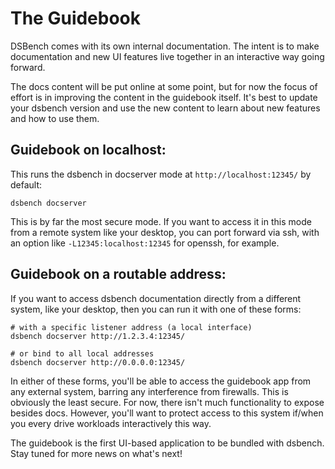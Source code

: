 # The Guidebook

DSBench comes with its own internal documentation. The intent is to make documentation and new UI features live together in an interactive way going forward.

The docs content will be put online at some point, but for now the focus of effort is in improving the content in the guidebook itself. It's best to update your dsbench version and use the new content to learn about new features and how to use them.

## Guidebook on localhost:

This runs the dsbench in docserver mode at `http://localhost:12345/` by default:

    dsbench docserver

This is by far the most secure mode. If you want to access it in this mode from a remote system like your desktop, you can port forward via ssh, with an option like `-L12345:localhost:12345` for openssh, for example.

## Guidebook on a routable address:

If you want to access dsbench documentation directly from a different system, like your desktop, then you can run it with one of these forms:

    # with a specific listener address (a local interface)
    dsbench docserver http://1.2.3.4:12345/

    # or bind to all local addresses
    dsbench docserver http://0.0.0.0:12345/

In either of these forms, you'll be able to access the guidebook app from any external system, barring any interference from firewalls. This is obviously the least secure. For now, there isn't much functionality to expose besides docs. However, you'll want to protect access to this system if/when you every drive workloads interactively this way.

The guidebook is the first UI-based application to be bundled with dsbench. Stay tuned for more news on what's next!
